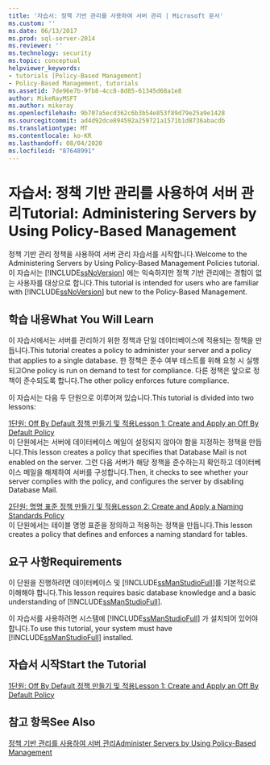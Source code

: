 ```yaml
---
title: '자습서: 정책 기반 관리를 사용하여 서버 관리 | Microsoft 문서'
ms.custom: ''
ms.date: 06/13/2017
ms.prod: sql-server-2014
ms.reviewer: ''
ms.technology: security
ms.topic: conceptual
helpviewer_keywords:
- tutorials [Policy-Based Management]
- Policy-Based Management, tutorials
ms.assetid: 7de96e7b-9fb8-4cc8-8d85-61345d68a1e8
author: MikeRayMSFT
ms.author: mikeray
ms.openlocfilehash: 9b707a5ecd362c6b3b54e853f89d79e25a9e1428
ms.sourcegitcommit: ad4d92dce894592a259721a1571b1d8736abacdb
ms.translationtype: MT
ms.contentlocale: ko-KR
ms.lasthandoff: 08/04/2020
ms.locfileid: "87648991"
---
```

# <a name="tutorial-administering-servers-by-using-policy-based-management"></a><span data-ttu-id="faf45-102">자습서: 정책 기반 관리를 사용하여 서버 관리</span><span class="sxs-lookup"><span data-stu-id="faf45-102">Tutorial: Administering Servers by Using Policy-Based Management</span></span>
  <span data-ttu-id="faf45-103">정책 기반 관리 정책을 사용하여 서버 관리 자습서를 시작합니다.</span><span class="sxs-lookup"><span data-stu-id="faf45-103">Welcome to the Administering Servers by Using Policy-Based Management Policies tutorial.</span></span> <span data-ttu-id="faf45-104">이 자습서는 [!INCLUDE[ssNoVersion](../../includes/ssnoversion-md.md)] 에는 익숙하지만 정책 기반 관리에는 경험이 없는 사용자를 대상으로 합니다.</span><span class="sxs-lookup"><span data-stu-id="faf45-104">This tutorial is intended for users who are familiar with [!INCLUDE[ssNoVersion](../../includes/ssnoversion-md.md)] but new to the Policy-Based Management.</span></span>  
  
## <a name="what-you-will-learn"></a><span data-ttu-id="faf45-105">학습 내용</span><span class="sxs-lookup"><span data-stu-id="faf45-105">What You Will Learn</span></span>  
 <span data-ttu-id="faf45-106">이 자습서에서는 서버를 관리하기 위한 정책과 단일 데이터베이스에 적용되는 정책을 만듭니다.</span><span class="sxs-lookup"><span data-stu-id="faf45-106">This tutorial creates a policy to administer your server and a policy that applies to a single database.</span></span> <span data-ttu-id="faf45-107">한 정책은 준수 여부 테스트를 위해 요청 시 실행되고</span><span class="sxs-lookup"><span data-stu-id="faf45-107">One policy is run on demand to test for compliance.</span></span> <span data-ttu-id="faf45-108">다른 정책은 앞으로 정책이 준수되도록 합니다.</span><span class="sxs-lookup"><span data-stu-id="faf45-108">The other policy enforces future compliance.</span></span>  
  
 <span data-ttu-id="faf45-109">이 자습서는 다음 두 단원으로 이루어져 있습니다.</span><span class="sxs-lookup"><span data-stu-id="faf45-109">This tutorial is divided into two lessons:</span></span>  
  
 [<span data-ttu-id="faf45-110">1단원: Off By Default 정책 만들기 및 적용</span><span class="sxs-lookup"><span data-stu-id="faf45-110">Lesson 1: Create and Apply an Off By Default Policy</span></span>](lesson-1-create-and-apply-an-off-by-default-policy.md)  
 <span data-ttu-id="faf45-111">이 단원에서는 서버에 데이터베이스 메일이 설정되지 않아야 함을 지정하는 정책을 만듭니다.</span><span class="sxs-lookup"><span data-stu-id="faf45-111">This lesson creates a policy that specifies that Database Mail is not enabled on the server.</span></span> <span data-ttu-id="faf45-112">그런 다음 서버가 해당 정책을 준수하는지 확인하고 데이터베이스 메일을 해제하여 서버를 구성합니다.</span><span class="sxs-lookup"><span data-stu-id="faf45-112">Then, it checks to see whether your server complies with the policy, and configures the server by disabling Database Mail.</span></span>  
  
 [<span data-ttu-id="faf45-113">2단원: 명명 표준 정책 만들기 및 적용</span><span class="sxs-lookup"><span data-stu-id="faf45-113">Lesson 2: Create and Apply a Naming Standards Policy</span></span>](lesson-2-create-and-apply-a-naming-standards-policy.md)  
 <span data-ttu-id="faf45-114">이 단원에서는 테이블 명명 표준을 정의하고 적용하는 정책을 만듭니다.</span><span class="sxs-lookup"><span data-stu-id="faf45-114">This lesson creates a policy that defines and enforces a naming standard for tables.</span></span>  
  
## <a name="requirements"></a><span data-ttu-id="faf45-115">요구 사항</span><span class="sxs-lookup"><span data-stu-id="faf45-115">Requirements</span></span>  
 <span data-ttu-id="faf45-116">이 단원을 진행하려면 데이터베이스 및 [!INCLUDE[ssManStudioFull](../../includes/ssmanstudiofull-md.md)]를 기본적으로 이해해야 합니다.</span><span class="sxs-lookup"><span data-stu-id="faf45-116">This lesson requires basic database knowledge and a basic understanding of [!INCLUDE[ssManStudioFull](../../includes/ssmanstudiofull-md.md)].</span></span>  
  
 <span data-ttu-id="faf45-117">이 자습서를 사용하려면 시스템에 [!INCLUDE[ssManStudioFull](../../includes/ssmanstudiofull-md.md)] 가 설치되어 있어야 합니다.</span><span class="sxs-lookup"><span data-stu-id="faf45-117">To use this tutorial, your system must have [!INCLUDE[ssManStudioFull](../../includes/ssmanstudiofull-md.md)] installed.</span></span>  
  
## <a name="start-the-tutorial"></a><span data-ttu-id="faf45-118">자습서 시작</span><span class="sxs-lookup"><span data-stu-id="faf45-118">Start the Tutorial</span></span>  
 [<span data-ttu-id="faf45-119">1단원: Off By Default 정책 만들기 및 적용</span><span class="sxs-lookup"><span data-stu-id="faf45-119">Lesson 1: Create and Apply an Off By Default Policy</span></span>](lesson-1-create-and-apply-an-off-by-default-policy.md)  
  
## <a name="see-also"></a><span data-ttu-id="faf45-120">참고 항목</span><span class="sxs-lookup"><span data-stu-id="faf45-120">See Also</span></span>  
 [<span data-ttu-id="faf45-121">정책 기반 관리를 사용하여 서버 관리</span><span class="sxs-lookup"><span data-stu-id="faf45-121">Administer Servers by Using Policy-Based Management</span></span>](administer-servers-by-using-policy-based-management.md)  
  
  
